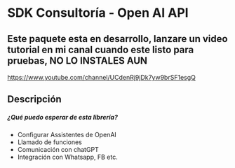 SDK Consultoría - Open AI API
====
## Este paquete esta en desarrollo, lanzare un video tutorial en mi canal cuando este listo para pruebas, NO LO INSTALES AUN
https://www.youtube.com/channel/UCdenRj9jDk7yw9brSF1esgQ

Descripción
------------
##### ¿Qué puedo esperar de esta librería?
- Configurar Assistentes de OpenAI
- Llamado de funciones
- Comunicación con chatGPT
- Integración con Whatsapp, FB etc.